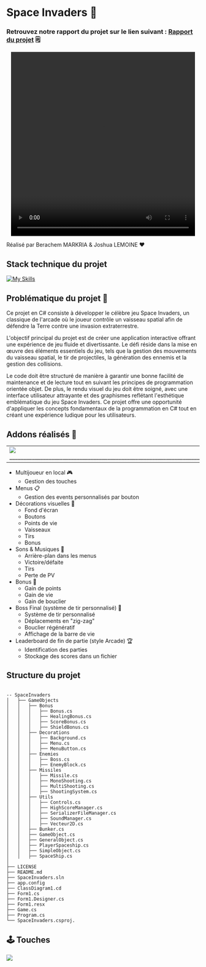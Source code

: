 # Space Invaders 👾
### Retrouvez notre rapport du projet sur le lien suivant : [Rapport du projet](/Rapport_Space_Invaders.pdf) 🗒️

<center>
  <video width="480" height="480" controls>
    <source src="https://igadvisory.fr/opendata/spaceInvaders/space_invader_demo.mp4" type="video/mp4">
  </video>
</center>




Réalisé par Berachem MARKRIA & Joshua LEMOINE ❤

## Stack technique du projet
[![My Skills](https://skillicons.dev/icons?i=cs,visualstudio)](https://skillicons.dev)

## Problématique du projet 🚀
Ce projet en C# consiste à développer le célèbre jeu Space
Invaders, un classique de l'arcade où le joueur contrôle un vaisseau
spatial afin de défendre la Terre contre une invasion extraterrestre.

L'objectif principal du projet est de créer une application
interactive offrant une expérience de jeu fluide et divertissante. Le
défi réside dans la mise en œuvre des éléments essentiels du jeu, tels
que la gestion des mouvements du vaisseau spatial, le tir de
projectiles, la génération des ennemis et la gestion des collisions.

Le code doit être structuré de manière à garantir une bonne
facilité de maintenance et de lecture tout en suivant les principes de
programmation orientée objet. De plus, le rendu visuel du jeu doit
être soigné, avec une interface utilisateur attrayante et des
graphismes reflétant l'esthétique emblématique du jeu Space Invaders.
Ce projet offre une opportunité d'appliquer les concepts fondamentaux
de la programmation en C# tout en créant une expérience ludique pour
les utilisateurs.

## Addons réalisés 🌟

<table border="0">
    <tr>
        <td>
          <img src="https://igadvisory.fr/opendata/spaceInvaders/2v2_game.png" />
            _______________________________________________________________________
        </td>
        <td>
            <img src="https://igadvisory.fr/opendata/spaceInvaders/final_boss.png"/>
            _______________________________________________________________________
        </td>
        <td>
            <img src="https://igadvisory.fr/opendata/spaceInvaders/highscore.png" />
            _______________________________________________________________________
        </td>
    </tr>
</table>

- Multijoueur en local 🎮
  - Gestion des touches 
- Menus 📋
  - Gestion des events personnalisés par bouton
- Décorations visuelles 🎨
  - Fond d'écran
  - Boutons
  - Points de vie
  - Vaisseaux
  - Tirs
  - Bonus
- Sons & Musiques 🎵
  - Arrière-plan dans les menus
  - Victoire/défaite
  - Tirs
  - Perte de PV
- Bonus 🎁
  - Gain de points
  - Gain de vie
  - Gain de bouclier
- Boss Final (système de tir personnalisé) 👾
  - Système de tir personnalisé
  - Déplacements en "zig-zag"
  - Bouclier régénératif
  - Affichage de la barre de vie
- Leaderboard de fin de partie (style Arcade) 🏆
  - Identification des parties
  - Stockage des scores dans un fichier

## Structure du projet 
```

-- SpaceInvaders
│   ├── GameObjects
│   │   ├── Bonus
│   │   │   ├── Bonus.cs
│   │   │   ├── HealingBonus.cs
│   │   │   ├── ScoreBonus.cs
│   │   │   ├── ShieldBonus.cs
│   │   ├── Decorations
│   │   │   ├── Background.cs
│   │   │   ├── Menu.cs
│   │   │   ├── MenuButton.cs
│   │   ├── Enemies
│   │   │   ├── Boss.cs
│   │   │   ├── EnemyBlock.cs
│   │   ├── Missiles
│   │   │   ├── Missile.cs
│   │   │   ├── MonoShooting.cs
│   │   │   ├── MultiShooting.cs
│   │   │   ├── ShootingSystem.cs
│   │   ├── Utils
│   │   │   ├── Controls.cs
│   │   │   ├── HighScoreManager.cs
│   │   │   ├── SerializerFileManager.cs
│   │   │   ├── SoundManager.cs
│   │   │   ├── Vecteur2D.cs
│   │   ├── Bunker.cs
│   │   ├── GameObject.cs
│   │   ├── GeneralObject.cs
│   │   ├── PlayerSpaceship.cs
│   │   ├── SimpleObject.cs
│   │   ├── SpaceShip.cs
│
├── LICENSE
├── README.md
├── SpaceInvaders.sln
├── app.config
├── ClassDiagram1.cd
├── Form1.cs
├── Form1.Designer.cs
├── Form1.resx
├── Game.cs
├── Program.cs
└── SpaceInvaders.csproj.
```
## 🕹️ Touches

<img src="https://igadvisory.fr/opendata/spaceInvaders/touches.png" />

